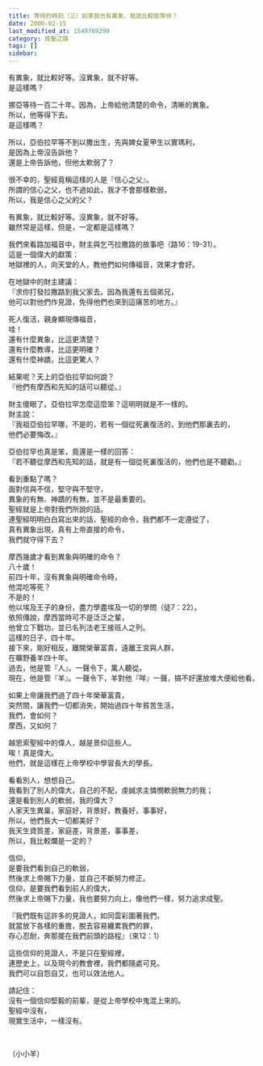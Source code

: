 ```yaml
---
title: 等待的時刻（三）如果我也有異象，我就比較能等待？
date: 2006-02-15
last_modified_at: 1549769299
category: 成聖之路
tags: []
sidebar: 
---
```


<div>
<p>有異象，就比較好等。沒異象，就不好等。<br/>
是這樣嗎？</p>
<p>挪亞等待一百二十年。因為，上帝給他清楚的命令，清晰的異象。<br/>
所以，他等得下去。<br/>
是這樣嗎？</p>
<p>所以，亞伯拉罕等不到以撒出生，先與婢女夏甲生以實瑪利，<br/>
是因為上帝沒告訴他？<br/>
還是上帝告訴他，但他太軟弱了？</p>
<p>很不幸的，聖經竟稱這樣的人是『信心之父』。<br/>
所謂的信心之父，也不過如此，我才不會那樣軟弱，<br/>
所以，我是信心之父的父？</p>
<p>有異象，就比較好等。沒異象，就不好等。<br/>
雖然常是這樣，但是，一定都是這樣嗎？</p>
<p>我們來看路加福音中，財主與乞丐拉撒路的故事吧（路16：19-31）。<br/>
這是一個偉大的獻策：<br/>
地獄裡的人，向天堂的人，教他們如何傳福音，效果才會好。</p>
<p>在地獄中的財主建議：<br/>
『求你打發拉撒路到我父家去。因為我還有五個弟兄，<br/>
他可以對他們作見證，免得他們也來到這痛苦的地方。』</p>
<p>死人復活，親身顯現傳福音，<br/>
哇！<br/>
還有什麼異象，比這更清楚？<br/>
還有什麼教導，比這更明確？<br/>
還有什麼神蹟，比這更驚人？</p>
<p>結果呢？天上的亞伯拉罕如何說？<br/>
『他們有摩西和先知的話可以聽從。』</p>
<p>財主傻眼了。亞伯拉罕怎麼這麼笨？這明明就是不一樣的。<br/>
財主說：<br/>
『我祖亞伯拉罕哪，不是的，若有一個從死裏復活的，到他們那裏去的，<br/>
他們必要悔改。』</p>
<p>亞伯拉罕也真是笨，竟還是一樣的回答：<br/>
『若不聽從摩西和先知的話，就是有一個從死裏復活的，他們也是不聽勸。』</p>
<p>看到重點了嗎？<br/>
面對信與不信，堅守與不堅守，<br/>
異象的有無、神蹟的有無，並不是最重要的。<br/>
聖經就是上帝對我們所說的話。<br/>
連聖經明明白白寫出來的話，聖經的命令，我們都不一定遵從了，<br/>
真有異象出現，真有上帝直接的命令，<br/>
我們就守得下去？</p>
<p>摩西幾歲才看到異象與明確的命令？<br/>
八十歲！<br/>
前四十年，沒有異象與明確命令時，<br/>
他混吃等死？<br/>
不是的！<br/>
他以埃及王子的身份，盡力學盡埃及一切的學問（徒7：22）。<br/>
依照傳說，摩西當時可不是泛泛之輩，<br/>
他曾立下戰功，並已名列法老王接班人之列。<br/>
這樣的日子，四十年。<br/>
接下來，剛好相反，離開榮華富貴，遠離王宮與人群，<br/>
在曠野養羊四十年。<br/>
過去，他是管『人』。一聲令下，萬人聽從。<br/>
現在，他是管『羊』。一聲令下，羊對他『咩』一聲，搞不好還放堆大便給他看。</p>
<p>如果上帝讓我們過了四十年榮華富貴，<br/>
突然間，讓我們一切都消失，開始過四十年貧苦生活，<br/>
我們，會如何？<br/>
摩西，又如何？</p>
<p>越思索聖經中的偉人，越是景仰這些人。<br/>
唉！真是偉大。<br/>
他們，就是這樣在上帝學校中學習長大的學長。</p>
<p>看看別人，想想自己。<br/>
我看到了別人的偉大，自己的不配，虔誠求主憐憫軟弱無力的我；<br/>
還是看到別人的軟弱，我的偉大？<br/>
人家天生異稟，家庭好，背景好，教養好，事事好，<br/>
所以，他們長大一切都美好？<br/>
我天生資質差，家庭差，背景差，事事差，<br/>
所以，我比較爛是一定的？</p>
<p>信仰，<br/>
是要我們看到自己的軟弱，<br/>
然後求上帝賜下力量，並自己不斷努力修正。<br/>
信仰，是要我們看到前人的偉大，<br/>
然後求上帝賜下力量，我也要努力向上，像他們一樣，努力追求成聖。</p>
<p>『我們既有這許多的見證人，如同雲彩圍著我們，<br/>
就當放下各樣的重擔，脫去容易纏累我們的罪，<br/>
存心忍耐，奔那擺在我們前頭的路程』（來12：1）</p>
<p>這些信仰的見證人，不是只在聖經裡，<br/>
連歷史上，以及現今的教會裡，我們都隨處可見。<br/>
我們可以自怨自艾，也可以效法他人。</p>
<p>請記住：<br/>
沒有一個信仰堅毅的前輩，是從上帝學校中鬼混上來的。<br/>
聖經中沒有，<br/>
現實生活中，一樣沒有。</p>
<p> </p>
<p>（小小羊）</p>
</div>
